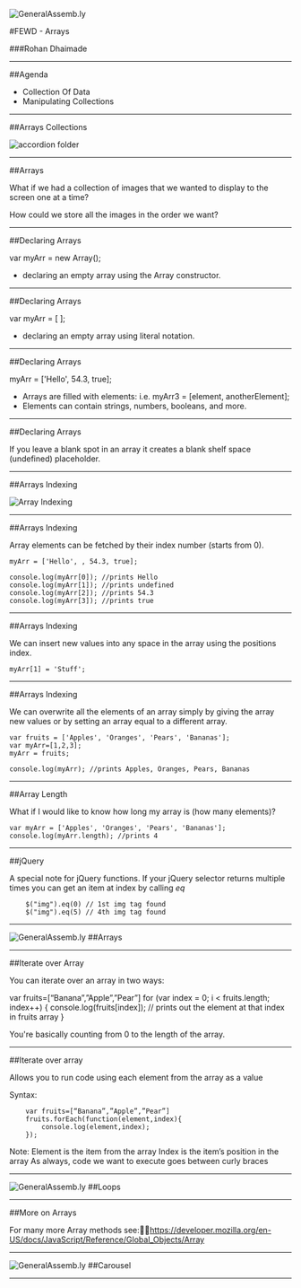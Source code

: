 ![GeneralAssemb.ly](../../img/icons/FEWD_Logo.png)

#FEWD - Arrays

###Rohan Dhaimade

---


##Agenda

*	Collection Of Data
*	Manipulating Collections

---


##Arrays Collections


![accordion folder](../../img/unit_1/accordian.jpg)

---


##Arrays

What if we had a collection of images that we wanted to display to the screen one at a time?

How could we store all the images in the order we want?

---

##Declaring Arrays

var myArr = new Array();

*	declaring an empty array using the Array constructor.

---


##Declaring Arrays

var myArr = [ ];

*	declaring an empty array using literal notation.

---

##Declaring Arrays

myArr = ['Hello', 54.3, true];

*	Arrays are filled with elements: i.e. myArr3 = [element, anotherElement];
*	Elements can contain strings, numbers, booleans, and more.


---

##Declaring Arrays


If you leave a blank spot in an array it creates a blank shelf space (undefined) placeholder.

---


##Arrays Indexing

![Array Indexing](../../img/unit_1/array_index_diagram.png)


---


##Arrays Indexing

Array elements can be fetched by their index number (starts from 0).

	myArr = ['Hello', , 54.3, true];

	console.log(myArr[0]); //prints Hello
	console.log(myArr[1]); //prints undefined
	console.log(myArr[2]); //prints 54.3
	console.log(myArr[3]); //prints true

---


##Arrays Indexing

We can insert new values into any space in the array using the positions index.

	myArr[1] = 'Stuff';


---


##Arrays Indexing

We can overwrite all the elements of an array simply by giving the array new values or by setting an array equal to a different array.

	var fruits = ['Apples', 'Oranges', 'Pears', 'Bananas'];
	var myArr=[1,2,3];
	myArr = fruits;

	console.log(myArr); //prints Apples, Oranges, Pears, Bananas

---

##Array Length

What if I would like to know how long my array is (how many elements)?

	var myArr = ['Apples', 'Oranges', 'Pears', 'Bananas'];
	console.log(myArr.length); //prints 4


--- 

##jQuery 

A special note for jQuery functions. If your jQuery selector returns multiple times you can get an item at index by calling *eq*

```
	$("img").eq(0) // 1st img tag found
	$("img").eq(5) // 4th img tag found
```

---

![GeneralAssemb.ly](../../img/icons/code_along.png)
##Arrays


---


##Iterate over Array

You can iterate over an array in two ways:

var fruits=[“Banana”,”Apple”,”Pear”]
for (var index = 0; i < fruits.length; index++) {
	console.log(fruits[index]); // prints out the element at that index in fruits array
}

You're basically counting from 0 to the length of the array.

---

##Iterate over array

Allows you to run code using each element from the array as a value

Syntax:

```
	var fruits=[“Banana”,”Apple”,”Pear”]
	fruits.forEach(function(element,index){
		console.log(element,index);
	});
```


Note:
Element is the item from the array
Index is the item’s position in the array
As always, code we want to execute goes between curly braces

---


![GeneralAssemb.ly](../../img/icons/code_along.png)
##Loops

--- 


##More on Arrays

For many more Array methods see:https://developer.mozilla.org/en-US/docs/JavaScript/Reference/Global_Objects/Array


---


![GeneralAssemb.ly](../../img/icons/exercise_icon_md.png)
##Carousel

---
